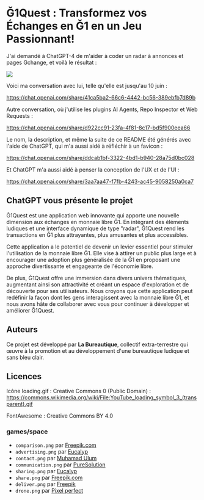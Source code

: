 Ğ1Quest : Transformez vos Échanges en Ğ1 en un Jeu Passionnant!
===


J'ai demandé à ChatGPT-4 de m'aider à coder un radar à annonces et pages Gchange, et voilà le résultat :

![](./doc/Screenshot_2023-06-18_12h40m58s.jpg)

Voici ma conversation avec lui, telle qu'elle est jusqu'au 10 juin :

https://chat.openai.com/share/41ca5ba2-66c6-4442-bc56-389ebfb7d89b

Autre conversation, où j'utilise les plugins AI Agents, Repo Inspector et Web Requests :

https://chat.openai.com/share/d922cc91-23fa-4f81-8c17-bd5f900eea66

Le nom, la description, et même la suite de ce README été générés avec l'aide de ChatGPT, qui m'a aussi aidé à réfléchir à un favicon :

https://chat.openai.com/share/ddcab1bf-3322-4bd1-b940-28a75d0bc028

Et ChatGPT m'a aussi aidé à penser la conception de l'UX et de l'UI :

https://chat.openai.com/share/3aa7aa47-f7fb-4243-ac45-9058250a0ca7

## ChatGPT vous présente le projet

Ğ1Quest est une application web innovante qui apporte une nouvelle dimension aux échanges en monnaie libre Ğ1. En intégrant des éléments ludiques et une interface dynamique de type "radar", Ğ1Quest rend les transactions en Ğ1 plus attrayantes, plus amusantes et plus accessibles.

Cette application a le potentiel de devenir un levier essentiel pour stimuler l'utilisation de la monnaie libre Ğ1. Elle vise à attirer un public plus large et à encourager une adoption plus généralisée de la Ğ1 en proposant une approche divertissante et engageante de l'économie libre.

De plus, Ğ1Quest offre une immersion dans divers univers thématiques, augmentant ainsi son attractivité et créant un espace d'exploration et de découverte pour ses utilisateurs. Nous croyons que cette application peut redéfinir la façon dont les gens interagissent avec la monnaie libre Ğ1, et nous avons hâte de collaborer avec vous pour continuer à développer et améliorer Ğ1Quest.

## Auteurs

Ce projet est développé par __La Bureautique__, collectif extra-terrestre qui œuvre à la promotion et au développement d'une bureautique ludique et sans bleu clair.

## Licences

Icône loading.gif : Creative Commons 0 (Public Domain) :
https://commons.wikimedia.org/wiki/File:YouTube_loading_symbol_3_(transparent).gif

FontAwesome : Creative Commons BY 4.0

### games/space

- `comparison.png` par [Freepik.com](https://www.freepik.com/)
- `advertising.png` par [Eucalyp](https://www.flaticon.com/authors/eucalyp)
- `contact.png` par [Muhamad Ulum](https://www.flaticon.com/authors/muhamad-ulum)
- `communication.png` par [PureSolution](https://www.flaticon.com/authors/puresolution)
- `sharing.png` par [Eucalyp](https://www.flaticon.com/authors/eucalyp)
- `share.png` par [Freepik.com](https://www.freepik.com/)
- `deliver.png` par [Freepik](https://www.flaticon.com/authors/freepik)
- `drone.png` par [Pixel perfect](https://www.flaticon.com/authors/pixel-perfect)



